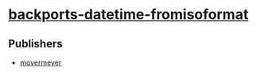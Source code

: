# [backports-datetime-fromisoformat](https://pypi.org/project/backports-datetime-fromisoformat)



## Publishers
- [movermeyer](https://pypi.org/user/movermeyer)

